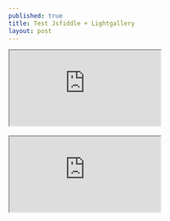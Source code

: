 ```yaml
---
published: true
title: Test Jsfiddle + Lightgallery
layout: post
---
```

<div class="intrinsic-container">
<iframe src="https://jsfiddle.net/qwzxc129/yfyr0j6m/embedded/result,html,js,css/dark/" allowfullscreen></iframe></div>
<br>
<div class="intrinsic-container">
<iframe src="https://codepen.io/qwzxc129/embed/kXjXkE/?theme-id=dark&default-tab=result,html,js,css&embed-version=2" allowfullscreen='true'></iframe></div>
